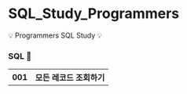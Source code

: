 # SQL_Study_Programmers
💡 Programmers SQL Study 💡


### SQL 🌟
<table>
    <tr>
        <th>001 </th>
        <th>모든 레코드 조회하기</th>
    </tr>
</table>

